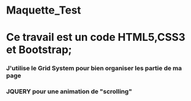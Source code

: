 # Maquette_Test
# Ce travail est un code HTML5,CSS3 et Bootstrap;
### J'utilise le Grid System pour bien organiser les partie de ma page
### JQUERY pour une animation de "scrolling"
